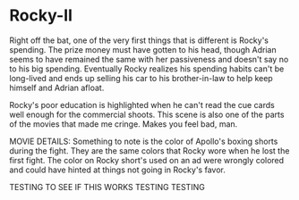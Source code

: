 # Rocky-II


Right off the bat, one of the very first things that is different is Rocky's spending. The prize money must have gotten to his head, though Adrian seems to have remained the same with her passiveness and doesn't say no to his big spending.
Eventually Rocky realizes his spending habits can't be long-lived and ends up selling his car to his brother-in-law to help keep himself and Adrian afloat.

Rocky's poor education is highlighted when he can't read the cue cards well enough for the commercial shoots. This scene is also one of the parts of the movies that made me cringe. Makes you feel bad, man.

MOVIE DETAILS:
Something to note is the color of Apollo's boxing shorts during the fight. They are the same colors that Rocky wore when he lost the first fight.
The color on Rocky short's used on an ad were wrongly colored and could have hinted at things not going in Rocky's favor.

TESTING TO SEE IF THIS WORKS
TESTING 
TESTING
